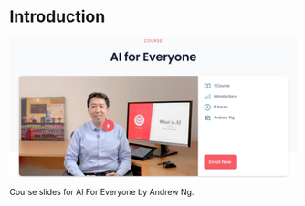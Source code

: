 # Introduction

<div align="center">
        <img src="assets/image-20240922112154018.png">    
</div>

Course slides for AI For Everyone by Andrew Ng.